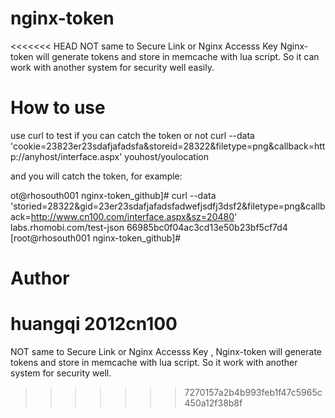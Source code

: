 nginx-token
===========

<<<<<<< HEAD
NOT same to Secure Link or Nginx Accesss Key
Nginx-token will generate tokens and store in memcache with lua script. So it can work with another system for security well easily.

# How to use

use curl to test if you can catch the token or not
curl --data 'cookie=23823er23sdafjafadsfa&storeid=28322&filetype=png&callback=http://anyhost/interface.aspx' youhost/youlocation

and you will catch the token, for example:

ot@rhosouth001 nginx-token_github]# curl --data 'storied=28322&gid=23er23sdafjafadsfadwefjsdfj3dsf2&filetype=png&callback=http://www.cn100.com/interface.aspx&sz=20480' labs.rhomobi.com/test-json
66985bc0f04ac3cd13e50b23bf5cf7d4
[root@rhosouth001 nginx-token_github]#

# Author
huangqi 2012cn100
=======
NOT same to Secure Link or Nginx Accesss Key , Nginx-token will generate tokens and store in memcache with lua script. So it work with another system for security well.
>>>>>>> 7270157a2b4b993feb1f47c5965c450a12f38b8f

